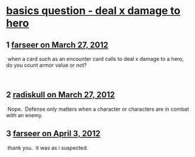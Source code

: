 # [basics question - deal x damage to hero](https://community.fantasyflightgames.com/topic/62390-basics-question-deal-x-damage-to-hero/)

## 1 [farseer on March 27, 2012](https://community.fantasyflightgames.com/topic/62390-basics-question-deal-x-damage-to-hero/?do=findComment&comment=610805)

 when a card such as an encounter card calls to deal x damage to a hero, do you count armor value or not?

 

## 2 [radiskull on March 27, 2012](https://community.fantasyflightgames.com/topic/62390-basics-question-deal-x-damage-to-hero/?do=findComment&comment=610806)

 Nope.  Defense only matters when a character or characters are in combat with an enemy.

## 3 [farseer on April 3, 2012](https://community.fantasyflightgames.com/topic/62390-basics-question-deal-x-damage-to-hero/?do=findComment&comment=612996)

 thank you.  it was as i suspected.  

 


